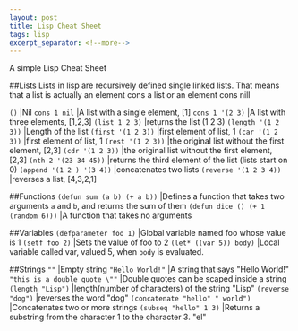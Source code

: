 ```yaml
---
layout: post
title: Lisp Cheat Sheet
tags: lisp
excerpt_separator: <!--more-->
---
```


A simple Lisp Cheat Sheet

<!--more-->

##Lists
Lists in lisp are recursively defined single linked lists. That means that a list is actually an element cons a list or an element cons nill 

`()`                        |Nil
`cons 1 nil`                |A list with a single element, \[1\]
`cons 1 '(2 3)`                |A list with three elements, \[1,2,3\]
`(list 1 2 3)`                |returns the list (1 2 3)
`(length '(1 2 3))`            |Length of the list
`(first '(1 2 3))`            |first element of list, 1
`(car '(1 2 3))`            |first element of list, 1
`(rest '(1 2 3))`            |the original list without the first element, \[2,3\]
`(cdr '(1 2 3))`            |the original list without the first element, \[2,3\]
`(nth 2 '(23 34 45))`        |returns the third element of the list (lists start on 0)
`(append '(1 2 ) '(3 4))`    |concatenates two lists
`(reverse '(1 2 3 4))`        |reverses a list, \[4,3,2,1\]

##Functions
`(defun sum (a b) (+ a b))` |Defines a function that takes two arguments `a` and `b`, and returns the sum of them
`(defun dice () (+ 1 (random 6)))` |A function that takes no arguments

##Variables
`(defparameter foo 1)`         |Global variable named foo whose value is 1
`(setf foo 2)`                |Sets the value of foo to 2
`(let* ((var 5)) body)`        |Local variable called var, valued 5, when `body` is evaluated. 

##Strings
`""`                        |Empty string
`"Hello World!"`            |A string that says "Hello World!"
`"this is a double quote \""` |Double quotes can be scaped inside a string
`(length "Lisp")`            |length(number of characters) of the string "Lisp"
`(reverse "dog")`            |reverses the word "dog"
`(concatenate "hello" " world")` |Concatenates two or more strings
`(subseq "hello" 1 3)`        |Returns a substring from the character 1 to the character 3. "el"

